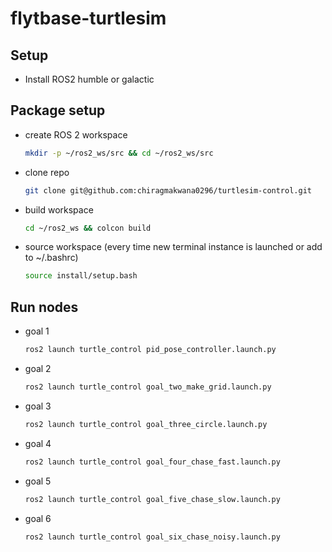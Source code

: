 # flytbase-turtlesim

## Setup

- Install ROS2 humble or galactic

## Package setup 
- create ROS 2 workspace
    ```bash
    mkdir -p ~/ros2_ws/src && cd ~/ros2_ws/src
    ```
- clone repo 
    ```bash
    git clone git@github.com:chiragmakwana0296/turtlesim-control.git
    ```

- build workspace

    ```bash
    cd ~/ros2_ws && colcon build
    ```
- source workspace (every time new terminal instance is launched or add to ~/.bashrc)

    ```bash
    source install/setup.bash
    ```

## Run nodes
- goal 1 
    ```bash
    ros2 launch turtle_control pid_pose_controller.launch.py
    ```

- goal 2
    ```bash
    ros2 launch turtle_control goal_two_make_grid.launch.py
    ```

- goal 3 
    ```bash
    ros2 launch turtle_control goal_three_circle.launch.py
    ```

- goal 4 
    ```bash
    ros2 launch turtle_control goal_four_chase_fast.launch.py
    ```

- goal 5 
    ```bash
    ros2 launch turtle_control goal_five_chase_slow.launch.py
    ```

- goal 6 
    ```bash
    ros2 launch turtle_control goal_six_chase_noisy.launch.py
    ```
